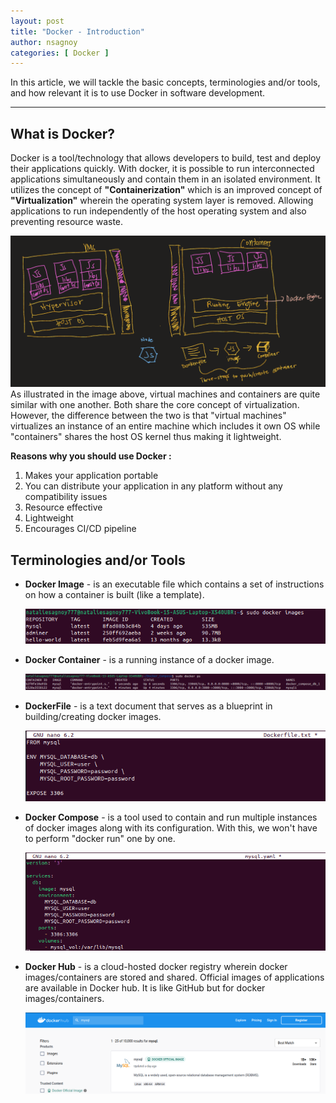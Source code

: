 ```yaml
---
layout: post
title: "Docker - Introduction"
author: nsagnoy
categories: [ Docker ]
---
```



In this article, we will tackle the basic concepts, terminologies and/or tools, and how relevant it is to use Docker in software development.

----

## What is Docker?
Docker is a tool/technology that allows developers to build, test and deploy their applications quickly. With docker, it is possible to run interconnected applications simultaneously and contain them in an isolated environment. It utilizes the concept of **"Containerization"** which is an improved concept of **"Virtualization"** wherein the operating system layer is removed. Allowing applications to run independently of the host operating system and also preventing resource waste.

![alt](../assets/images/vm_vs_containers.PNG) <br />
As illustrated in the image above, virtual machines and containers are quite similar with one another. Both share the core concept of virtualization. However, the difference between the two is that "virtual machines" virtualizes an instance of an entire machine which includes it own OS while "containers" shares the host OS kernel thus making it lightweight.  

**Reasons why you should use Docker :**
1. Makes your application portable
2. You can distribute your application in any platform without any compatibility issues
3. Resource effective
4. Lightweight
5. Encourages CI/CD pipeline


## Terminologies and/or Tools

- **Docker Image** - is an executable file which contains a set of instructions on how a container is built (like a template).

  ![alt](../assets/images/docker_images.png) <br />
- **Docker Container** - is a running instance of a docker image.

  ![alt](../assets/images/docker_containers.png) <br />
- **DockerFile** - is a text document that serves as a blueprint in building/creating docker images.

  ![alt](../assets/images/dockerfile.png) <br />
- **Docker Compose** - is a tool used to contain and run multiple instances of docker images along with its configuration. With this, we won't have to perform "docker run" one by one.

  ![alt](../assets/images/docker_compose.png) <br />
- **Docker Hub** - is a cloud-hosted docker registry wherein docker images/containers are stored and shared. Official images of applications are available in Docker hub. It is like GitHub but for docker images/containers.
  
  ![alt](../assets/images/docker_hub.png) <br />



